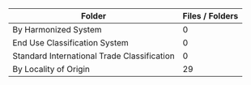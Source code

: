 | Folder                                      |   Files / Folders |
|---------------------------------------------|-------------------|
| By Harmonized System                        |                 0 |
| End Use Classification System               |                 0 |
| Standard International Trade Classification |                 0 |
| By Locality of Origin                       |                29 |